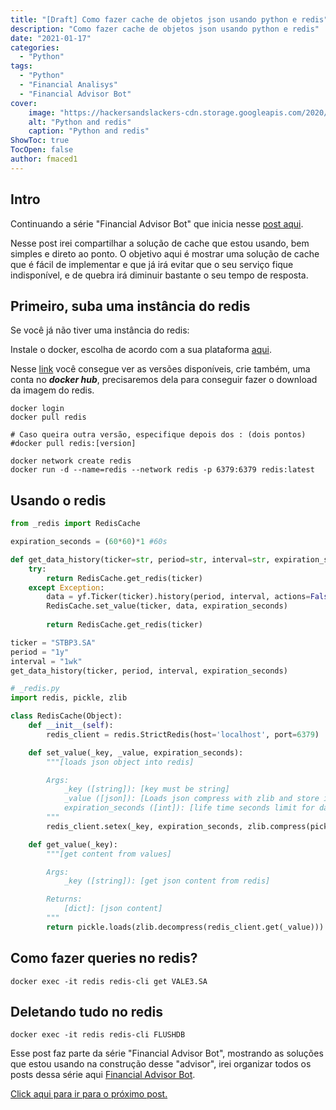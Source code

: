 ```yaml
---
title: "[Draft] Como fazer cache de objetos json usando python e redis"
description: "Como fazer cache de objetos json usando python e redis"
date: "2021-01-17"
categories:
  - "Python"
tags:
  - "Python"
  - "Financial Analisys"
  - "Financial Advisor Bot"
cover:
    image: "https://hackersandslackers-cdn.storage.googleapis.com/2020/02/_retina/redis-3@2x.jpg"
    alt: "Python and redis"
    caption: "Python and redis"
ShowToc: true
TocOpen: false
author: fmaced1
---
```


Intro
---------

Continuando a série "Financial Advisor Bot" que inicia nesse [post aqui](../dados-historicos-acoes-b3).

Nesse post irei compartilhar a solução de cache que estou usando, bem simples e direto ao ponto. O objetivo aqui é mostrar uma solução de cache que é fácil de implementar e que já irá evitar que o seu serviço fique indisponível, e de quebra irá diminuir bastante o seu tempo de resposta.

Primeiro, suba uma instância do redis
-------------------------

Se você já não tiver uma instância do redis:

Instale o docker, escolha de acordo com a sua plataforma [aqui](https://docs.docker.com/engine/install/).

Nesse [link](https://hub.docker.com/_/redis?tab=description&page=1&ordering=last_updated) você consegue ver as versões disponíveis, crie também, uma conta no ***docker hub***, precisaremos dela para conseguir fazer o download da imagem do redis.

```terminal
docker login
docker pull redis

# Caso queira outra versão, especifique depois dos : (dois pontos)
#docker pull redis:[version]

docker network create redis
docker run -d --name=redis --network redis -p 6379:6379 redis:latest
```

Usando o redis
--------------------

```python
from _redis import RedisCache

expiration_seconds = (60*60)*1 #60s

def get_data_history(ticker=str, period=str, interval=str, expiration_seconds=int):
    try:
        return RedisCache.get_redis(ticker)
    except Exception:
        data = yf.Ticker(ticker).history(period, interval, actions=False).dropna()
        RedisCache.set_value(ticker, data, expiration_seconds)
        
        return RedisCache.get_redis(ticker)

ticker = "STBP3.SA"
period = "1y"
interval = "1wk"
get_data_history(ticker, period, interval, expiration_seconds)
```

```python
# _redis.py
import redis, pickle, zlib

class RedisCache(Object):
    def __init__(self):
        redis_client = redis.StrictRedis(host='localhost', port=6379)

    def set_value(_key, _value, expiration_seconds):
        """[loads json object into redis]

        Args:
            _key ([string]): [key must be string]
            _value ([json]): [Loads json compress with zlib and store into redis]
            expiration_seconds ([int]): [life time seconds limit for data]
        """
        redis_client.setex(_key, expiration_seconds, zlib.compress(pickle.dumps(_value)))

    def get_value(_key):
        """[get content from values]

        Args:
            _key ([string]): [get json content from redis]

        Returns:
            [dict]: [json content]
        """
        return pickle.loads(zlib.decompress(redis_client.get(_value)))
```

Como fazer queries no redis?
--------------------
```terminal
docker exec -it redis redis-cli get VALE3.SA
```

Deletando tudo no redis
--------------------
```terminal
docker exec -it redis redis-cli FLUSHDB
```

Esse post faz parte da série "Financial Advisor Bot", mostrando as soluções que estou usando na construção desse "advisor", irei organizar todos os posts dessa série aqui [Financial Advisor Bot](../../tags/financial-advisor-bot/).

[Click aqui para ir para o próximo post.]()